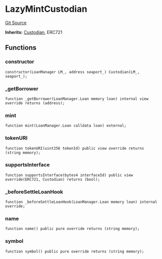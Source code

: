 # LazyMintCustodian
[Git Source](https://github.com/AstariaXYZ/starport/blob/15aa42a21bd8713473a3e2d3f09c004e943dc663/src/custodians/LazyMintCustodian.sol)

**Inherits:**
[Custodian](/src/Custodian.sol/contract.Custodian.md), ERC721


## Functions
### constructor


```solidity
constructor(LoanManager LM_, address seaport_) Custodian(LM_, seaport_);
```

### _getBorrower


```solidity
function _getBorrower(LoanManager.Loan memory loan) internal view override returns (address);
```

### mint


```solidity
function mint(LoanManager.Loan calldata loan) external;
```

### tokenURI


```solidity
function tokenURI(uint256 tokenId) public view override returns (string memory);
```

### supportsInterface


```solidity
function supportsInterface(bytes4 interfaceId) public view override(ERC721, Custodian) returns (bool);
```

### _beforeSettleLoanHook


```solidity
function _beforeSettleLoanHook(LoanManager.Loan memory loan) internal override;
```

### name


```solidity
function name() public pure override returns (string memory);
```

### symbol


```solidity
function symbol() public pure override returns (string memory);
```

